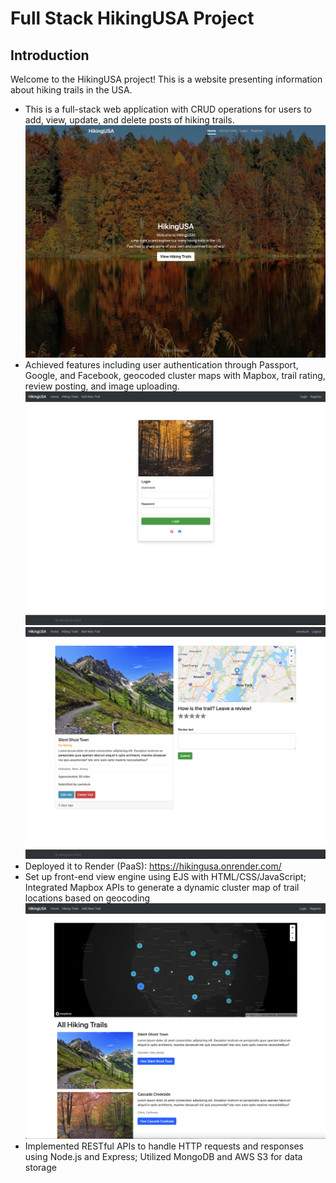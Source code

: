 # Full Stack HikingUSA Project
## Introduction
Welcome to the HikingUSA project! This is a website presenting information about hiking trails in the USA.
- This is a full-stack web application with CRUD operations for users to add, view, update, and delete posts of hiking trails.
![Home Page](photo_gallery/Homepage.png)
- Achieved features including user authentication through Passport, Google, and Facebook, geocoded cluster maps with Mapbox, trail rating, review posting, and image uploading.
![Login Page](photo_gallery/LoginPage.png)
![Detail Page](photo_gallery/HikingTrailDetailPage.png)
- Deployed it to Render (PaaS): https://hikingusa.onrender.com/
- Set up front-end view engine using EJS with HTML/CSS/JavaScript; Integrated Mapbox APIs to generate a dynamic cluster map of trail locations based on geocoding
![Home Page](photo_gallery/HikingTrailsPage.png)
- Implemented RESTful APIs to handle HTTP requests and responses using Node.js and Express; Utilized MongoDB and AWS S3 for data storage